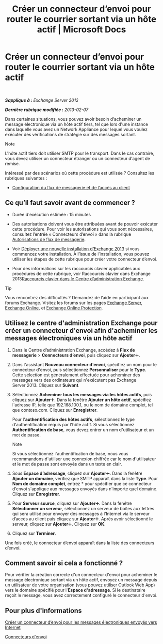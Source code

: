 ﻿---
title: 'Créer un connecteur d’envoi pour router le courrier sortant via un hôte actif | Microsoft Docs'
TOCTitle: Créer un connecteur d’envoi pour router le courrier sortant via un hôte actif
ms:assetid: 4a9ef08e-bd62-4c6b-8790-d24fb0f8f24b
ms:mtpsurl: https://technet.microsoft.com/fr-fr/library/JJ673059(v=EXCHG.150)
ms:contentKeyID: 50478105
ms.date: 04/24/2018
mtps_version: v=EXCHG.150
ms.translationtype: HT
---

# Créer un connecteur d’envoi pour router le courrier sortant via un hôte actif

 

_**Sapplique à :** Exchange Server 2013_

_**Dernière rubrique modifiée :** 2013-02-07_

Dans certaines situations, vous pouvez avoir besoin d'acheminer un message électronique via un hôte actif tiers, tel que lors d'une instance dans laquelle vous avez un Network Appliance pour lequel vous voulez exécuter des vérifications de stratégie sur des messages sortant.

> [!NOTE]
> L'hôte actif tiers doit utiliser SMTP pour le transport. Dans le cas contraire, vous devez utiliser un connecteur étranger ou un connecteur d'agent de remise.


Intéressé par des scénarios où cette procédure est utilisée ? Consultez les rubriques suivantes :

  - [Configuration du flux de messagerie et de l’accès au client](configure-mail-flow-and-client-access-exchange-2013-help.md)

## Ce qu’il faut savoir avant de commencer ?

  - Durée d'exécution estimée : 15 minutes

  - Des autorisations doivent vous être attribuées avant de pouvoir exécuter cette procédure. Pour voir les autorisations qui vous sont nécessaires, consultez l’entrée « Connecteurs d’envoi » dans la rubrique [Autorisations de flux de messagerie](mail-flow-permissions-exchange-2013-help.md).

  - Voir [Déployer une nouvelle installation d’Exchange 2013](deploy-a-new-installation-of-exchange-2013-exchange-2013-help.md) si vous commencez votre installation. À l’issue de l’installation, vous pouvez utiliser les étapes de cette rubrique pour créer votre connecteur d’envoi.

  - Pour des informations sur les raccourcis clavier applicables aux procédures de cette rubrique, voir Raccourcis clavier dans Exchange 2013[Raccourcis clavier dans le Centre d’administration Exchange](keyboard-shortcuts-in-the-exchange-admin-center-exchange-online-protection-help.md).

> [!TIP]
> Vous rencontrez des difficultés ? Demandez de l’aide en participant aux forums Exchange. Visitez les forums sur les pages <a href="https://go.microsoft.com/fwlink/p/?linkid=60612">Exchange Server</a>, <a href="https://go.microsoft.com/fwlink/p/?linkid=267542">Exchange Online</a>, et <a href="https://go.microsoft.com/fwlink/p/?linkid=285351">Exchange Online Protection</a>.


## Utilisez le centre d'administration Exchange pour créer un connecteur d'envoi afin d'acheminer les messages électroniques via un hôte actif

1.  Dans le Centre d’administration Exchange, accédez à **Flux de messagerie** \> **Connecteurs d’envoi**, puis cliquez sur **Ajouter**![Icône Ajouter](images/JJ218640.c1e75329-d6d7-4073-a27d-498590bbb558(EXCHG.150).gif "Icône Ajouter").

2.  Dans l'assistant **Nouveau connecteur d'envoi**, spécifiez un nom pour le connecteur d'envoi, puis sélectionnez **Personnaliser** pour le **Type**. Cette sélection est généralement effectuée pour acheminer des messages vers des ordinateurs qui n'exécutent pas Exchange Server 2013. Cliquez sur **Suivant**.

3.  Sélectionnez **Acheminer tous les messages via les hôtes actifs**, puis cliquez sur **Ajouter**![Icône Ajouter](images/JJ218640.c1e75329-d6d7-4073-a27d-498590bbb558(EXCHG.150).gif "Icône Ajouter"). Dans la fenêtre **Ajouter un hôte actif**, spécifiez l'adresse IP, telle que 192.168.100.1, ou le nom de domaine complet, tel que contoso.com. Cliquez sur **Enregistrer**.
    
    Pour l'**authentification des hôtes actifs**, sélectionnez le type d'authentification requis par l'hôte actif. Si vous sélectionnez **Authentification de base**, vous devez entrer un nom d'utilisateur et un mot de passe.
    
    > [!NOTE]
    > Si vous sélectionnez l'authentification de base, nous vous recommandons d'utiliser une connexion chiffrée car le nom d'utilisateur et le mot de passe sont envoyés dans un texte en clair.


4.  Sous **Espace d’adressage**, cliquez sur **Ajouter**![Icône Ajouter](images/JJ218640.c1e75329-d6d7-4073-a27d-498590bbb558(EXCHG.150).gif "Icône Ajouter"). Dans la fenêtre **Ajouter un domaine**, vérifiez que SMTP apparaît dans la liste **Type**. Pour **Nom de domaine complet**, entrez \* pour spécifier que ce connecteur d'envoi s'applique aux messages envoyés dans n'importe quel domaine. Cliquez sur **Enregistrer**.

5.  Pour **Serveur source**, cliquez sur **Ajouter**![Icône Ajouter](images/JJ218640.c1e75329-d6d7-4073-a27d-498590bbb558(EXCHG.150).gif "Icône Ajouter"). Dans la fenêtre **Sélectionner un serveur**, sélectionnez un serveur de boîtes aux lettres qui sera utilisé pour envoyer des messages à l’Internet via le serveur d’accès au client puis cliquez sur **Ajouter**![Icône Ajouter](images/JJ218640.c1e75329-d6d7-4073-a27d-498590bbb558(EXCHG.150).gif "Icône Ajouter"). Après avoir sélectionné le serveur, cliquez sur **Ajouter**![Icône Ajouter](images/JJ218640.c1e75329-d6d7-4073-a27d-498590bbb558(EXCHG.150).gif "Icône Ajouter"). Cliquez sur **OK**.

6.  Cliquez sur **Terminer**.

Une fois créé, le connecteur d’envoi apparaît dans la liste des connecteurs d’envoi.

## Comment savoir si cela a fonctionné ?

Pour vérifier la création correcte d'un connecteur d'envoi pour acheminer le message électronique sortant via un hôte actif, envoyez un message depuis un utilisateur de votre organisation (vous pouvez utiliser Outlook Web App) vers le domaine spécifié pour l'**Espace d'adressage**. Si le destinataire reçoit le message, vous avez correctement configuré le connecteur d'envoi.

## Pour plus d'informations

[Créer un connecteur d’envoi pour les messages électroniques envoyés vers Internet](create-a-send-connector-for-email-sent-to-the-internet-exchange-2013-help.md)

[Connecteurs d'envoi](send-connectors-exchange-2013-help.md)

